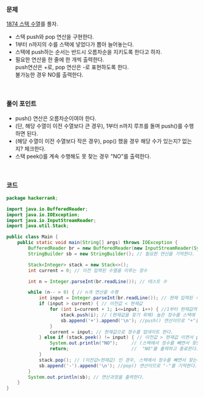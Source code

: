 ### 문제
[1874 스택 수열](https://www.acmicpc.net/problem/1874)를 풀자. <br>
+ 스택 push와 pop 연산을 구현한다.
+ 1부터 n까지의 수를 스택에 넣었다가 뽑아 늘어놓는다.
+ 스택에 push하는 순서는 반드시 오름차순을 지키도록 한다고 하자.
+ 필요한 연산을 한 줄에 한 개씩 출력한다. <br> push연산은 +로, pop 연산은 -로 표현하도록 한다.  <br> 불가능한 경우 NO를 출력한다. 

<br>

### 풀이 포인트
+ push() 연산은 오름차순이여야 한다.
+ (단, 해당 수열이 이전 수열보다 큰 경우), 1부터 n까지 루프를 돌며  push()를 수행하면 된다. 
+ (해당 수열이 이전 수열보다 작은 경우), pop() 했을 경우 해당 수가 있는지? 없는지? 체크한다.
+ 스택 peek()를 계속 수행해도 못 찾는 경우 "NO"를 출력한다.

<br>

### 코드
```java
package hackerrank;

import java.io.BufferedReader;
import java.io.IOException;
import java.io.InputStreamReader;
import java.util.Stack;

public class Main {
    public static void main(String[] args) throws IOException {
        BufferedReader br = new BufferedReader(new InputStreamReader(System.in));
        StringBuilder sb = new StringBuilder(); // 필요한 연산을 기억한다.

        Stack<Integer> stack = new Stack<>();
        int current = 0; // 이전 입력된 수열을 이루는 정수

        int n = Integer.parseInt(br.readLine()); // 테스트 수

        while (n-- > 0) { // n개 연산을 수행
            int input = Integer.parseInt(br.readLine()); // 현재 입력된 수열을 이루는 정수
            if (input > current) { // 이전값 < 현재값
                for (int i=current + 1; i<=input; i++) { //1부터 현재값까지 오름차순으로 찾는다.
                    stack.push(i); // (현재값을 찾기 위해) 높은 정수를 스택에 담는다.
                    sb.append('+').append('\n'); //push() 연산이므로 "+"를 기억한다. 
                }
                current = input; // 현재값으로 정수를 업데이트 한다.
            } else if (stack.peek() != input) { // 이전값 > 현재값 이면서 peek() 했을 때 값을 못 찾은 경우, 
                System.out.println("NO");     // (스택에서 정수를 빼면서 찾았을 때 없는 경우)
                return;                       //  "NO"를 출력하고 종료한다.
            }
            stack.pop(); // (이전값>현재값) 인 경우, 스택에서 정수를 빼면서 찾는다.
            sb.append('-').append('\n'); //pop() 연산이므로 "-"를 기억한다.
        }
        System.out.println(sb); // 연산과정을 출력한다.
    }
}
```
